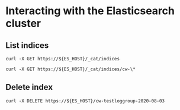 # Interacting with the Elasticsearch cluster

## List indices
    curl -X GET https://${ES_HOST}/_cat/indices

    curl -X GET https://${ES_HOST}/_cat/indices/cw-\*

## Delete index
    curl -X DELETE https://${ES_HOST}/cw-testloggroup-2020-08-03
